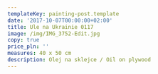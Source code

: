 ```yaml
---
templateKey: painting-post.template
date: '2017-10-07T00:00:00+02:00'
title: Ule na Ukrainie 0117
image: /img/IMG_3752-Edit.jpg
copy: true
price_pln: ''
measures: 40 x 50 cm
description: Olej na sklejce / Oil on plywood
---
```


